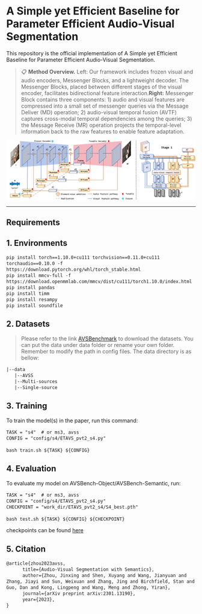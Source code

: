 # A Simple yet Efficient Baseline for Parameter Efficient Audio-Visual Segmentation

This repository is the official implementation of A Simple yet Efficient Baseline for Parameter Efficient Audio-Visual Segmentation. 

>📋  **Method Overview.** Left: Our framework includes frozen visual and audio encoders, Messenger Blocks, and a lightweight decoder. The Messenger Blocks, placed between different stages of the visual encoder, facilitates bidirectional feature interaction.**Right:** Messenger Block contains three components: 1) audio and visual features are compressed into a small set of messenger queries via the Message Deliver (MD) operation; 2) audio-visual temporal fusion (AVTF) captures cross-modal temporal dependencies among the queries; 3) the Message Receive (MR) operation projects the temporal-level information back to the raw features to enable feature adaptation.

<p align="center">
  <img width="600"  src="figures/structure_00.jpg">

</p>

******

## Requirements

## 1. Environments

```setup
pip install torch==1.10.0+cu111 torchvision==0.11.0+cu111 torchaudio==0.10.0 -f https://download.pytorch.org/whl/torch_stable.html
pip install mmcv-full -f https://download.openmmlab.com/mmcv/dist/cu111/torch1.10.0/index.html
pip install pandas
pip install timm
pip install resampy
pip install soundfile
```

## 2. Datasets
> Please refer to the link [AVSBenchmark](https://github.com/OpenNLPLab/AVSBench) to download the datasets. You can put the data under data folder or rename your own folder. Remember to modify the path in config files. The data directory is as bellow:


```
|--data
   |--AVSS
   |--Multi-sources
   |--Single-source
```

## 3. Training

To train the model(s) in the paper, run this command:

```train
TASK = "s4"  # or ms3, avss
CONFIG = "config/s4/ETAVS_pvt2_s4.py"

bash train.sh ${TASK} ${CONFIG}
```

## 4. Evaluation

To evaluate my model on AVSBench-Object/AVSBench-Semantic, run:

```eval
TASK = "s4"  # or ms3, avss
CONFIG = "config/s4/ETAVS_pvt2_s4.py"
CHECKPOINT = "work_dir/ETAVS_pvt2_s4/S4_best.pth"

bash test.sh ${TASK} ${CONFIG} ${CHECKPOINT}
```
checkpoints can be found [here](https://drive.google.com/drive/folders/1COs4afrbB0PC50jo3j1lA_Ue_XNtyQMU?usp=sharing)

## 5. Citation


```
@article{zhou2023avss,
      title={Audio-Visual Segmentation with Semantics}, 
      author={Zhou, Jinxing and Shen, Xuyang and Wang, Jianyuan and Zhang, Jiayi and Sun, Weixuan and Zhang, Jing and Birchfield, Stan and Guo, Dan and Kong, Lingpeng and Wang, Meng and Zhong, Yiran},
      journal={arXiv preprint arXiv:2301.13190},
      year={2023},
}
```